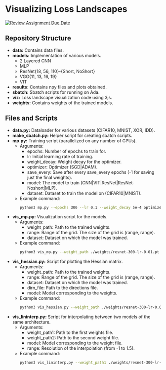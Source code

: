 # Visualizing Loss Landscapes

[![Review Assignment Due Date](https://classroom.github.com/assets/deadline-readme-button-24ddc0f5d75046c5622901739e7c5dd533143b0c8e959d652212380cedb1ea36.svg)](https://classroom.github.com/a/Zksn1waN)

## Repository Structure

- **data:** Contains data files.
- **models:** Implementation of various models.
  - 2 Layered CNN
  - MLP
  - ResNet{18, 56, 110}-{Short, NoShort}
  - VGG{11, 13, 16, 19}
  - VIT
- **results:** Contains npy files and plots obtained.
- **sbatch:** Sbatch scripts for running on Ada.
- **viz:** Loss landscape visualization code using 3js.
- **weights:** Contains weights of the trained models.

## Files and Scripts

- **data.py:** Dataloader for various datasets (CIFAR10, MNIST, XOR, IDD).
- **make_sbatch.py:** Helper script for creating sbatch scripts.
- **mp.py:** Training script (parallelized on any number of GPUs).
  - Arguments:
    - epochs: Number of epochs to train for.
    - lr: Initial learning rate of training.
    - weight_decay: Weight decay for the optimizer.
    - optimizer: Optimizer (SGD|ADAM).
    - save_every: Save after every save_every epochs (-1 for saving just the final weights).
    - model: The model to train (CNN|VIT|ResNet|ResNet-Noshort|MLP).
    - dataset: Dataset to train the model on (CIFAR10|MNIST).
  - Example command:
    ```bash
    python3 mp.py --epochs 300 --lr 0.1 --weight_decay 5e-4 optimizer sgd save_every -1 --model resnet-56-noshort-1 --dataset cifar10
    ```
- **vis_mp.py:** Visualization script for the models.
  - Arguments:
    - weight_path: Path to the trained weights.
    - range: Range of the grid. The size of the grid is (range, range).
    - dataset: Dataset on which the model was trained.
  - Example command:
    ```bash
    python3 vis_mp.py --weight_path ./weights/resnet-300-lr-0.01.pt --range 20 --dataset cifar10
    ```
- **vis_hessian.py:** Script for plotting the Hessian matrix.
  - Arguments:
    - weight_path: Path to the trained weights.
    - range: Range of the grid. The size of the grid is (range, range).
    - dataset: Dataset on which the model was trained.
    - dirn_file: Path to the directions file.
    - model: Model corresponding to the weights.
  - Example command:
    ```bash
    python3 vis_hessian.py --weight_path ./weights/resnet-300-lr-0.01.pt --range 20 --dataset cifar10 --dirn_file ./dirns-resnet56-noshort-300-lr-0.01.pt --model resnet-56-noshort-1
    ```
- **vis_lininterp.py:** Script for interpolating between two models of the same architecture.
  - Arguments:
    - weight_path1: Path to the first weights file.
    - weight_path2: Path to the second weight file.
    - model: Model corresponding to the weight file.
    - range: Resolution of the interpolation (from -1 to 1.5).
  - Example command:
    ```bash
    python3 vis_lininterp.py --weight_path1 ./weights/resnet-300-lr-0.01.pt --weight_path2 ./weights/resnet-300-lr-0.001.pt --range 20 --model resnet-56-noshort-1
    ```